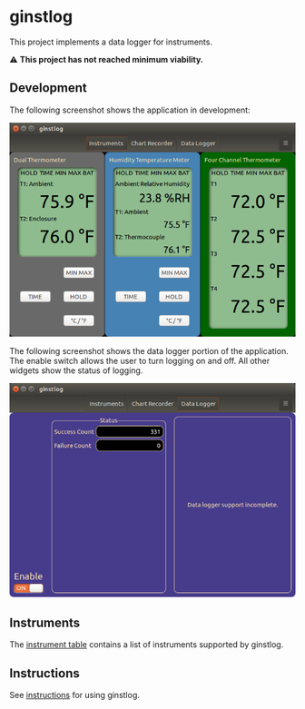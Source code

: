 # ginstlog
This project implements a data logger for instruments.

:warning: __This project has not reached minimum viability.__

## Development
The following screenshot shows the application in development:

![Development Screenshot](docs/ScreenShot.png)

The following screenshot shows the data logger portion of the application. The enable switch allows the user to turn logging on and off. All other widgets show the status of logging.

![Development Screenshot](docs/DataLogger.png)

## Instruments

The [instrument table](docs/Instruments.md) contains a list of instruments supported by ginstlog.

## Instructions

See [instructions](docs/instructions/index.md) for using ginstlog.

